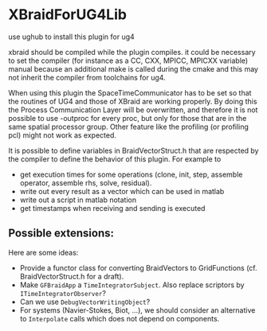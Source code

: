 # XBraidForUG4Lib

use ughub to install this plugin for ug4

xbraid should be compiled while the plugin compiles.
it could be necessary to set the compiler (for instance as a CC, CXX, MPICC, MPICXX variable) manual because an additional make is called during the cmake and this may not inherit the compiler from toolchains for ug4.

When using this plugin the SpaceTimeCommunicator has to be set so that the routines of UG4 and those of XBraid are working properly.
By doing this the Process Communication Layer will be overwritten, and therefore it is not possible to use -outproc for every proc, but only for those that are in the same spatial processor group.
Other feature like the profiling (or profiling pcl) might not work as expected.

It is possible to define variables in  BraidVectorStruct.h that are respected by the compiler to define the behavior of this plugin.
For example to
 * get execution times for some operations (clone, init, step, assemble operator, assemble rhs, solve, residual).
 * write out every result as a vector which can be used in matlab
 * write out a script in matlab notation
 * get timestamps when receiving and sending is executed
 
## Possible extensions:
Here are some ideas:
* Provide a functor class for converting BraidVectors to GridFunctions (cf. BraidVectorStruct.h for a draft).
* Make `GFBraidApp` a `TimeIntegratorSubject`. Also replace scriptors by `ITimeIntegratorObserver`?
* Can we use `DebugVectorWritingObject`?
* For systems (Navier-Stokes, Biot, ...), we should consider an alternative to `Interpolate` calls which does not depend on components. 

 
